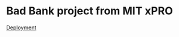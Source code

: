 # Bad Bank project from MIT xPRO

[Deployment](https://venelin-mitev-bad-bank.s3.us-west-1.amazonaws.com/) 
